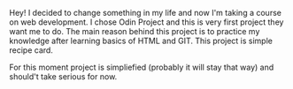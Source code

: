 Hey!
I decided to change something in my life and now I'm taking a course on web development.
I chose Odin Project and this is very first project they want me to do.
The main reason behind this project is to practice my knowledge after learning basics of HTML and GIT.
This project is simple recipe card.

For this moment project is simpliefied (probably it will stay that way) and should't take serious for now.